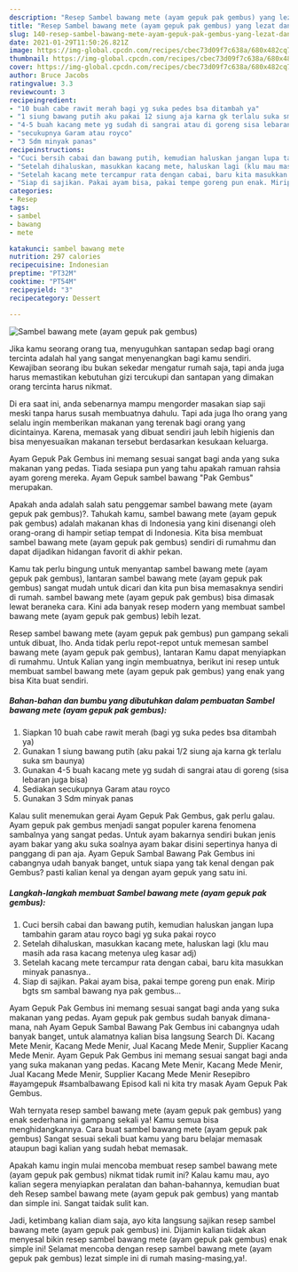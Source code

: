 ```yaml
---
description: "Resep Sambel bawang mete (ayam gepuk pak gembus) yang lezat dan Mudah Dibuat"
title: "Resep Sambel bawang mete (ayam gepuk pak gembus) yang lezat dan Mudah Dibuat"
slug: 140-resep-sambel-bawang-mete-ayam-gepuk-pak-gembus-yang-lezat-dan-mudah-dibuat
date: 2021-01-29T11:50:26.821Z
image: https://img-global.cpcdn.com/recipes/cbec73d09f7c638a/680x482cq70/sambel-bawang-mete-ayam-gepuk-pak-gembus-foto-resep-utama.jpg
thumbnail: https://img-global.cpcdn.com/recipes/cbec73d09f7c638a/680x482cq70/sambel-bawang-mete-ayam-gepuk-pak-gembus-foto-resep-utama.jpg
cover: https://img-global.cpcdn.com/recipes/cbec73d09f7c638a/680x482cq70/sambel-bawang-mete-ayam-gepuk-pak-gembus-foto-resep-utama.jpg
author: Bruce Jacobs
ratingvalue: 3.3
reviewcount: 3
recipeingredient:
- "10 buah cabe rawit merah bagi yg suka pedes bsa ditambah ya"
- "1 siung bawang putih aku pakai 12 siung aja karna gk terlalu suka sm baunya"
- "4-5 buah kacang mete yg sudah di sangrai atau di goreng sisa lebaran juga bisa"
- "secukupnya Garam atau royco"
- "3 Sdm minyak panas"
recipeinstructions:
- "Cuci bersih cabai dan bawang putih, kemudian haluskan jangan lupa tambahin garam atau royco bagi yg suka pakai royco"
- "Setelah dihaluskan, masukkan kacang mete, haluskan lagi (klu mau masih ada rasa kacang metenya uleg kasar adj)"
- "Setelah kacang mete tercampur rata dengan cabai, baru kita masukkan minyak panasnya.."
- "Siap di sajikan. Pakai ayam bisa, pakai tempe goreng pun enak. Mirip bgts sm sambal bawang nya pak gembus..."
categories:
- Resep
tags:
- sambel
- bawang
- mete

katakunci: sambel bawang mete 
nutrition: 297 calories
recipecuisine: Indonesian
preptime: "PT32M"
cooktime: "PT54M"
recipeyield: "3"
recipecategory: Dessert

---
```



![Sambel bawang mete (ayam gepuk pak gembus)](https://img-global.cpcdn.com/recipes/cbec73d09f7c638a/680x482cq70/sambel-bawang-mete-ayam-gepuk-pak-gembus-foto-resep-utama.jpg)

Jika kamu seorang orang tua, menyuguhkan santapan sedap bagi orang tercinta adalah hal yang sangat menyenangkan bagi kamu sendiri. Kewajiban seorang ibu bukan sekedar mengatur rumah saja, tapi anda juga harus memastikan kebutuhan gizi tercukupi dan santapan yang dimakan orang tercinta harus nikmat.

Di era  saat ini, anda sebenarnya mampu mengorder masakan siap saji meski tanpa harus susah membuatnya dahulu. Tapi ada juga lho orang yang selalu ingin memberikan makanan yang terenak bagi orang yang dicintainya. Karena, memasak yang dibuat sendiri jauh lebih higienis dan bisa menyesuaikan makanan tersebut berdasarkan kesukaan keluarga. 

Ayam Gepuk Pak Gembus ini memang sesuai sangat bagi anda yang suka makanan yang pedas. Tiada sesiapa pun yang tahu apakah ramuan rahsia ayam goreng mereka. Ayam Gepuk sambel bawang &#34;Pak Gembus&#34; merupakan.

Apakah anda adalah salah satu penggemar sambel bawang mete (ayam gepuk pak gembus)?. Tahukah kamu, sambel bawang mete (ayam gepuk pak gembus) adalah makanan khas di Indonesia yang kini disenangi oleh orang-orang di hampir setiap tempat di Indonesia. Kita bisa membuat sambel bawang mete (ayam gepuk pak gembus) sendiri di rumahmu dan dapat dijadikan hidangan favorit di akhir pekan.

Kamu tak perlu bingung untuk menyantap sambel bawang mete (ayam gepuk pak gembus), lantaran sambel bawang mete (ayam gepuk pak gembus) sangat mudah untuk dicari dan kita pun bisa memasaknya sendiri di rumah. sambel bawang mete (ayam gepuk pak gembus) bisa dimasak lewat beraneka cara. Kini ada banyak resep modern yang membuat sambel bawang mete (ayam gepuk pak gembus) lebih lezat.

Resep sambel bawang mete (ayam gepuk pak gembus) pun gampang sekali untuk dibuat, lho. Anda tidak perlu repot-repot untuk memesan sambel bawang mete (ayam gepuk pak gembus), lantaran Kamu dapat menyiapkan di rumahmu. Untuk Kalian yang ingin membuatnya, berikut ini resep untuk membuat sambel bawang mete (ayam gepuk pak gembus) yang enak yang bisa Kita buat sendiri.

<!--inarticleads1-->

##### Bahan-bahan dan bumbu yang dibutuhkan dalam pembuatan Sambel bawang mete (ayam gepuk pak gembus):

1. Siapkan 10 buah cabe rawit merah (bagi yg suka pedes bsa ditambah ya)
1. Gunakan 1 siung bawang putih (aku pakai 1/2 siung aja karna gk terlalu suka sm baunya)
1. Gunakan 4-5 buah kacang mete yg sudah di sangrai atau di goreng (sisa lebaran juga bisa)
1. Sediakan secukupnya Garam atau royco
1. Gunakan 3 Sdm minyak panas


Kalau sulit menemukan gerai Ayam Gepuk Pak Gembus, gak perlu galau. Ayam gepuk pak gembus menjadi sangat populer karena fenomena sambalnya yang sangat pedas. Untuk ayam bakarnya sendiri bukan jenis ayam bakar yang aku suka soalnya ayam bakar disini sepertinya hanya di panggang di pan aja. Ayam Gepuk Sambal Bawang Pak Gembus ini cabangnya udah banyak banget, untuk siapa yang tak kenal dengan pak Gembus? pasti kalian kenal ya dengan ayam gepuk yang satu ini. 

<!--inarticleads2-->

##### Langkah-langkah membuat Sambel bawang mete (ayam gepuk pak gembus):

1. Cuci bersih cabai dan bawang putih, kemudian haluskan jangan lupa tambahin garam atau royco bagi yg suka pakai royco
1. Setelah dihaluskan, masukkan kacang mete, haluskan lagi (klu mau masih ada rasa kacang metenya uleg kasar adj)
1. Setelah kacang mete tercampur rata dengan cabai, baru kita masukkan minyak panasnya..
1. Siap di sajikan. Pakai ayam bisa, pakai tempe goreng pun enak. Mirip bgts sm sambal bawang nya pak gembus...


Ayam Gepuk Pak Gembus ini memang sesuai sangat bagi anda yang suka makanan yang pedas. Ayam gepuk pak gembus sudah banyak dimana-mana, nah Ayam Gepuk Sambal Bawang Pak Gembus ini cabangnya udah banyak banget, untuk alamatnya kalian bisa langsung Search Di. Kacang Mete Menir, Kacang Mede Menir, Jual Kacang Mede Menir, Supplier Kacang Mede Menir. Ayam Gepuk Pak Gembus ini memang sesuai sangat bagi anda yang suka makanan yang pedas. Kacang Mete Menir, Kacang Mede Menir, Jual Kacang Mede Menir, Supplier Kacang Mede Menir Resepibro #ayamgepuk #sambalbawang Episod kali ni kita try masak Ayam Gepuk Pak Gembus. 

Wah ternyata resep sambel bawang mete (ayam gepuk pak gembus) yang enak sederhana ini gampang sekali ya! Kamu semua bisa menghidangkannya. Cara buat sambel bawang mete (ayam gepuk pak gembus) Sangat sesuai sekali buat kamu yang baru belajar memasak ataupun bagi kalian yang sudah hebat memasak.

Apakah kamu ingin mulai mencoba membuat resep sambel bawang mete (ayam gepuk pak gembus) nikmat tidak rumit ini? Kalau kamu mau, ayo kalian segera menyiapkan peralatan dan bahan-bahannya, kemudian buat deh Resep sambel bawang mete (ayam gepuk pak gembus) yang mantab dan simple ini. Sangat taidak sulit kan. 

Jadi, ketimbang kalian diam saja, ayo kita langsung sajikan resep sambel bawang mete (ayam gepuk pak gembus) ini. Dijamin kalian tiidak akan menyesal bikin resep sambel bawang mete (ayam gepuk pak gembus) enak simple ini! Selamat mencoba dengan resep sambel bawang mete (ayam gepuk pak gembus) lezat simple ini di rumah masing-masing,ya!.

